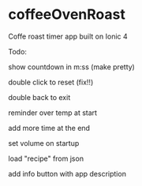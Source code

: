 # coffeeOvenRoast
Coffe roast timer app built on Ionic 4

Todo:

show countdown in m:ss (make pretty)

double click to reset (fix!!)

double back to exit

reminder over temp at start

add more time at the end

set volume on startup

load "recipe" from json

add info button with app description
